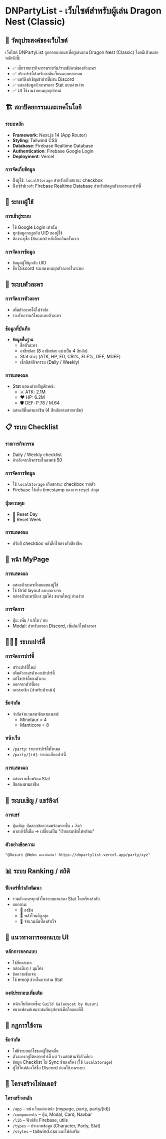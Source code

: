# DNPartyList - เว็บไซต์สำหรับผู้เล่น Dragon Nest (Classic)

## 🧩 วัตถุประสงค์ของเว็บไซต์

เว็บไซต์ DNPartyList ถูกออกแบบมาเพื่อผู้เล่นเกม Dragon Nest (Classic) โดยมีเป้าหมายหลักดังนี้:

- ✅ เช็กรายการกิจกรรมรายวัน/รายสัปดาห์ของตัวละคร
- ✅ สร้างปาร์ตี้สำหรับลงดันเจี้ยนแบบหลายคน
- ✅ แชร์ลิงก์เชิญเข้าปาร์ตี้ผ่าน Discord
- ✅ แสดงข้อมูลตัวละครและ Stat แบบอ่านง่าย
- ✅ UI ใช้งานง่ายบนทุกอุปกรณ์

## 🏗️ สถาปัตยกรรมและเทคโนโลยี

### ระบบหลัก
- **Framework**: Next.js 14 (App Router)
- **Styling**: Tailwind CSS
- **Database**: Firebase Realtime Database
- **Authentication**: Firebase Google Login
- **Deployment**: Vercel

### การจัดเก็บข้อมูล
- ฝั่งผู้ใช้: `localStorage` สำหรับเก็บสถานะ checkbox
- ฝั่งเซิร์ฟเวอร์: Firebase Realtime Database สำหรับข้อมูลตัวละครและปาร์ตี้

## 👤 ระบบผู้ใช้

### การเข้าสู่ระบบ
- ใช้ Google Login เท่านั้น
- ทุกข้อมูลจะผูกกับ UID ของผู้ใช้
- ต้องระบุชื่อ Discord หลังล็อกอินครั้งแรก

### การจัดการข้อมูล
- ข้อมูลผู้ใช้ผูกกับ UID
- ชื่อ Discord จะแสดงบนทุกตัวละครในระบบ

## 🔰 ระบบตัวละคร

### การจัดการตัวละคร
- เพิ่มตัวละครได้ไม่จำกัด
- รองรับการแก้ไขและลบตัวละคร

### ข้อมูลที่บันทึก
- **ข้อมูลพื้นฐาน**
  - ชื่อตัวละคร
  - อาชีพย่อย (8 อาชีพย่อย แบ่งเป็น 4 สีหลัก)
  - Stat ต่างๆ (ATK, HP, FD, CRI%, ELE%, DEF, MDEF)
  - เช็กลิสต์กิจกรรม (Daily / Weekly)

### การแสดงผล
- Stat แสดงด้วยสัญลักษณ์:
  - ⚔️ ATK: 2.1M
  - ❤️ HP: 6.2M
  - 🛡️ DEF: P.78 / M.64
- แสดงสีพื้นตามอาชีพ (4 สีหลักตามสายอาชีพ)

## 📋 ระบบ Checklist

### รายการกิจกรรม
- Daily / Weekly checklist
- อ้างอิงจากกิจกรรมในแพทช์ 50

### การจัดการข้อมูล
- ใช้ `localStorage` เก็บสถานะ checkbox รายตัว
- Firebase ใช้เก็บ timestamp ของการ reset ล่าสุด

### ปุ่มควบคุม
- 🔄 Reset Day
- 🔁 Reset Week

### การแสดงผล
- ปรับสี checkbox หลังติ๊กให้ตรงกับสีอาชีพ

## 🧙 หน้า MyPage

### การแสดงผล
- แสดงตัวละครทั้งหมดของผู้ใช้
- ใช้ Grid layout แบบกลางจอ
- กล่องตัวละครมีเงา มุมโค้ง ขนาดใหญ่ อ่านง่าย

### การจัดการ
- ปุ่ม: เพิ่ม / แก้ไข / ลบ
- Modal: สำหรับกรอก Discord, เพิ่ม/แก้ไขตัวละคร

## 🧑‍🤝‍🧑 ระบบปาร์ตี้

### การจัดการปาร์ตี้
- สร้างปาร์ตี้ใหม่
- เพิ่มตัวละครตัวเองเข้าปาร์ตี้
- แก้ไขปาร์ตี้ของตัวเอง
- ออกจากปาร์ตี้เอง
- เตะสมาชิก (สำหรับหัวหน้า)

### ข้อจำกัด
- จำกัดจำนวนสมาชิกตามเนสต์:
  - Minotaur = 4
  - Manticore = 8

### หน้าเว็บ
- `/party`: รายการปาร์ตี้ทั้งหมด
- `/party/[id]`: รายละเอียดปาร์ตี้

### การแสดงผล
- แสดงรายชื่อพร้อม Stat
- สีแสดงตามอาชีพ

## 📨 ระบบเชิญ / แชร์ลิงก์

### การแชร์
- ปุ่มเชิญ: คัดลอกข้อความพร้อมรายชื่อ + ลิงก์
- หากปาร์ตี้เต็ม → เปลี่ยนเป็น "เรียกสมาชิกให้พร้อม"

### ตัวอย่างข้อความ
```
"@Ousuri @Neko มาลงดันกัน! https://dnpartylist.vercel.app/party/xyz"
```

## 📊 ระบบ Ranking / สถิติ

### ฟีเจอร์ที่กำลังพัฒนา
- รวมตัวละครทุกตัวในระบบมาแสดง Stat โดยเรียงลำดับ
- แยกตาม:
  - 🔹 อาชีพ
  - 🔹 พลังโจมตีสูงสุด
  - 🔹 จำนวนดันที่ลงสำเร็จ

## 💅 แนวทางการออกแบบ UI

### หลักการออกแบบ
- ใช้สีพาสเทล
- กล่องมีเงา / มุมโค้ง
- ข้อความชัดเจน
- ใช้ emoji ช่วยในการอ่าน Stat

### องค์ประกอบเพิ่มเติม
- หน้าเว็บมีลายเซ็น: `Guild Galaxycat by Ousuri`
- ขนาดฟอนต์เหมาะสมกับอุปกรณ์มือถือและพีซี

## 🔐 กฎการใช้งาน

### ข้อจำกัด
- ไม่มีระบบแก้ไขของผู้ใช้คนอื่น
- ตัวละครอยู่ได้หลายปาร์ตี้ แต่ 1 เนสต์ห้ามซ้ำตัวเดียว
- ข้อมูล Checklist ไม่ Sync ข้ามเครื่อง (ใช้ `localStorage`)
- ผู้ใช้ใหม่ต้องใส่ชื่อ Discord ก่อนใช้งานระบบ

## 📁 โครงสร้างโฟลเดอร์

### โครงสร้างหลัก
- `/app` – หน้าเว็บแต่ละหน้า (mypage, party, party/[id])
- `/components` – ปุ่ม, Modal, Card, Navbar
- `/lib` – ฟังก์ชัน Firebase, utils
- `/types` – ประเภทข้อมูล (Character, Party, Stat)
- `/styles` – tailwind.css และไฟล์เสริม
